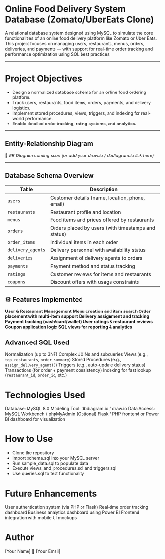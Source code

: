 
#  Online Food Delivery System Database (Zomato/UberEats Clone)

A relational database system designed using MySQL to simulate the core functionalities of an online food delivery platform like Zomato or Uber Eats. This project focuses on managing users, restaurants, menus, orders, deliveries, and payments — with support for real-time order tracking and performance optimization using SQL best practices.

---

# Project Objectives

- Design a normalized database schema for an online food ordering platform.
- Track users, restaurants, food items, orders, payments, and delivery logistics.
- Implement stored procedures, views, triggers, and indexing for real-world performance.
- Enable detailed order tracking, rating systems, and analytics.

---

##  Entity-Relationship Diagram

📎 *ER Diagram coming soon (or add your draw.io / dbdiagram.io link here)*

---

##  Database Schema Overview

| Table | Description |
|-------|-------------|
| `users` | Customer details (name, location, phone, email) |
| `restaurants` | Restaurant profile and location |
| `menus` | Food items and prices offered by restaurants |
| `orders` | Orders placed by users (with timestamps and status) |
| `order_items` | Individual items in each order |
| `delivery_agents` | Delivery personnel with availability status |
| `deliveries` | Assignment of delivery agents to orders |
| `payments` | Payment method and status tracking |
| `ratings` | Customer reviews for items and restaurants |
| `coupons` | Discount offers with usage constraints |


## ⚙ Features Implemented
**User & Restaurant Management**
**Menu creation and item search**
**Order placement with multi-item support**
**Delivery assignment and tracking**
**Payment tracking (cash/card/wallet)**
**User ratings & restaurant reviews**
**Coupon application logic**
**SQL views for reporting & analytics**

##  Advanced SQL Used

Normalization (up to 3NF)
Complex JOINs and subqueries
Views (e.g., `top_restaurants`, `order_summary`)
Stored Procedures (e.g., `assign_delivery_agent()`)
Triggers (e.g., auto-update delivery status)
Transactions (for order + payment consistency)
Indexing for fast lookup (`restaurant_id`, `order_id`, etc.)

# Technologies Used
Database: MySQL 8.0
Modeling Tool: dbdiagram.io / draw.io
Data Access: MySQL Workbench / phpMyAdmin
(Optional) Flask / PHP frontend or Power BI dashboard for visualization

# How to Use
- Clone the repository
- Import schema.sql into your MySQL server
- Run sample_data.sql to populate data
- Execute views_and_procedures.sql and triggers.sql
- Use queries.sql to test functionality

# Future Enhancements
User authentication system (via PHP or Flask)
Real-time order tracking dashboard
Business analytics dashboard using Power BI
Frontend integration with mobile UI mockups

# Author
[Your Name]
📧 [Your Email]

